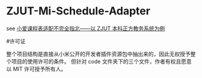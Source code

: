 # ZJUT-Mi-Schedule-Adapter

see [小爱课程表适配不完全指北——以 ZJUT 本科正方教务系统为例](https://zhul.in/2024/11/18/mi-ai-class-schedule-adapter-for-zjut/)

#许可证

整个项目结构是直接从小米公开的开发者插件资源包中抽出来的，因此无权授予整个项目的使用许可的条件。
但针对 code 文件夹下的三个文件，作者有权且愿意以 MIT 许可授予所有人。
